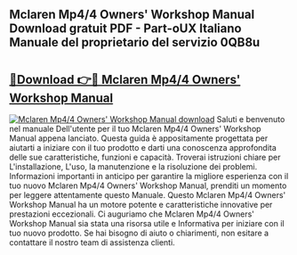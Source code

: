 ## Mclaren Mp4/4 Owners' Workshop Manual Download gratuit PDF - Part-oUX Italiano Manuale del proprietario del servizio 0QB8u

# <h2><a href="http://dfdp3p.blite.top/?on=Mclaren+Mp4%2f4+Owners%27+Workshop+Manual">🔗Download 👉🔴 Mclaren Mp4/4 Owners' Workshop Manual</a></h2>

[![Mclaren Mp4/4 Owners' Workshop Manual download](https://i.imgur.com/lujVjoI.png)](http://dfdp3p.blite.top/?on=Mclaren+Mp4%2f4+Owners%27+Workshop+Manual)
Saluti e benvenuto nel manuale Dell'utente per il tuo Mclaren Mp4/4 Owners' Workshop Manual appena lanciato. Questa guida è appositamente progettata per aiutarti a iniziare con il tuo prodotto e darti una conoscenza approfondita delle sue caratteristiche, funzioni e capacità. Troverai istruzioni chiare per L'installazione, L'uso, la manutenzione e la risoluzione dei problemi. Informazioni importanti in anticipo per garantire la migliore esperienza con il tuo nuovo Mclaren Mp4/4 Owners' Workshop Manual, prenditi un momento per leggere attentamente questo Manuale. Questo Mclaren Mp4/4 Owners' Workshop Manual ha un motore potente e caratteristiche innovative per prestazioni eccezionali. Ci auguriamo che Mclaren Mp4/4 Owners' Workshop Manual sia stata una risorsa utile e Informativa per iniziare con il tuo nuovo prodotto. Se hai bisogno di aiuto o chiarimenti, non esitare a contattare il nostro team di assistenza clienti.
